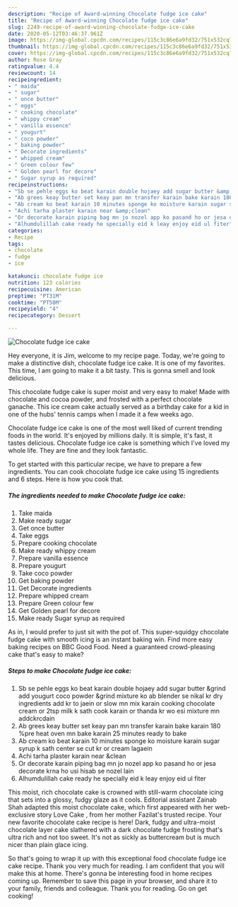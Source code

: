 ```yaml
---
description: "Recipe of Award-winning Chocolate fudge ice cake"
title: "Recipe of Award-winning Chocolate fudge ice cake"
slug: 2249-recipe-of-award-winning-chocolate-fudge-ice-cake
date: 2020-05-12T03:46:37.961Z
image: https://img-global.cpcdn.com/recipes/115c3c86e6a9fd32/751x532cq70/chocolate-fudge-ice-cake-recipe-main-photo.jpg
thumbnail: https://img-global.cpcdn.com/recipes/115c3c86e6a9fd32/751x532cq70/chocolate-fudge-ice-cake-recipe-main-photo.jpg
cover: https://img-global.cpcdn.com/recipes/115c3c86e6a9fd32/751x532cq70/chocolate-fudge-ice-cake-recipe-main-photo.jpg
author: Rose Gray
ratingvalue: 4.4
reviewcount: 14
recipeingredient:
- " maida"
- " sugar"
- " once butter"
- " eggs"
- " cooking chocolate"
- " whippy cream"
- " vanilla essence"
- " yougurt"
- " coco powder"
- " baking powder"
- " Decorate ingredients"
- " whipped cream"
- " Green colour few"
- " Golden pearl for decore"
- " Sugar syrup as required"
recipeinstructions:
- "Sb se pehle eggs ko beat karain double hojaey add sugar butter &amp;grind add yougurt coco powder &amp;grind mixture ko ab blender se nikal kr dry ingredients add kr to jaein or slow mn mix karain cooking chocolate cream or 2tsp milk k sath cook karain or thanda kr wo esi mixture mn addckrcdain"
- "Ab grees keay butter set keay pan mn transfer karain bake karain 180 %pre heat oven mn bake karain 25 minutes ready to bake"
- "Ab cream ko beat karain 10 minutes sponge ko moisture karain sugar syrup k sath center se cut kr or cream lagaein"
- "Achi tarha plaster karain near &amp;clean"
- "Or decorate karain piping bag mn jo nozel app ko pasand ho or jesa decorate krna ho usi hisab se nozel lain"
- "Alhumdulillah cake ready he specially eid k leay enjoy eid ul fiter"
categories:
- Recipe
tags:
- chocolate
- fudge
- ice

katakunci: chocolate fudge ice 
nutrition: 123 calories
recipecuisine: American
preptime: "PT31M"
cooktime: "PT50M"
recipeyield: "4"
recipecategory: Dessert

---
```



![Chocolate fudge ice cake](https://img-global.cpcdn.com/recipes/115c3c86e6a9fd32/751x532cq70/chocolate-fudge-ice-cake-recipe-main-photo.jpg)

Hey everyone, it is Jim, welcome to my recipe page. Today, we're going to make a distinctive dish, chocolate fudge ice cake. It is one of my favorites. This time, I am going to make it a bit tasty. This is gonna smell and look delicious.

This chocolate fudge cake is super moist and very easy to make! Made with chocolate and cocoa powder, and frosted with a perfect chocolate ganache. This ice cream cake actually served as a birthday cake for a kid in one of the hubs&#39; tennis camps when I made it a few weeks ago.

Chocolate fudge ice cake is one of the most well liked of current trending foods in the world. It's enjoyed by millions daily. It is simple, it's fast, it tastes delicious. Chocolate fudge ice cake is something which I've loved my whole life. They are fine and they look fantastic.


To get started with this particular recipe, we have to prepare a few ingredients. You can cook chocolate fudge ice cake using 15 ingredients and 6 steps. Here is how you cook that.

<!--inarticleads1-->

##### The ingredients needed to make Chocolate fudge ice cake:

1. Take  maida
1. Make ready  sugar
1. Get  once butter
1. Take  eggs
1. Prepare  cooking chocolate
1. Make ready  whippy cream
1. Prepare  vanilla essence
1. Prepare  yougurt
1. Take  coco powder
1. Get  baking powder
1. Get  Decorate ingredients
1. Prepare  whipped cream
1. Prepare  Green colour few
1. Get  Golden pearl for decore
1. Make ready  Sugar syrup as required


As in, I would prefer to just sit with the pot of. This super-squidgy chocolate fudge cake with smooth icing is an instant baking win. Find more easy baking recipes on BBC Good Food. Need a guaranteed crowd-pleasing cake that&#39;s easy to make? 

<!--inarticleads2-->

##### Steps to make Chocolate fudge ice cake:

1. Sb se pehle eggs ko beat karain double hojaey add sugar butter &amp;grind add yougurt coco powder &amp;grind mixture ko ab blender se nikal kr dry ingredients add kr to jaein or slow mn mix karain cooking chocolate cream or 2tsp milk k sath cook karain or thanda kr wo esi mixture mn addckrcdain
1. Ab grees keay butter set keay pan mn transfer karain bake karain 180 %pre heat oven mn bake karain 25 minutes ready to bake
1. Ab cream ko beat karain 10 minutes sponge ko moisture karain sugar syrup k sath center se cut kr or cream lagaein
1. Achi tarha plaster karain near &amp;clean
1. Or decorate karain piping bag mn jo nozel app ko pasand ho or jesa decorate krna ho usi hisab se nozel lain
1. Alhumdulillah cake ready he specially eid k leay enjoy eid ul fiter


This moist, rich chocolate cake is crowned with still-warm chocolate icing that sets into a glossy, fudgy glaze as it cools. Editorial assistant Zainab Shah adapted this moist chocolate cake, which first appeared with her web-exclusive story Love Cake , from her mother Fazilat&#39;s trusted recipe. Your new favorite chocolate cake recipe is here! Dark, fudgy and ultra-moist chocolate layer cake slathered with a dark chocolate fudge frosting that&#39;s ultra rich and not too sweet. It&#39;s not as sickly as buttercream but is much nicer than plain glace icing. 

So that's going to wrap it up with this exceptional food chocolate fudge ice cake recipe. Thank you very much for reading. I am confident that you will make this at home. There's gonna be interesting food in home recipes coming up. Remember to save this page in your browser, and share it to your family, friends and colleague. Thank you for reading. Go on get cooking!
